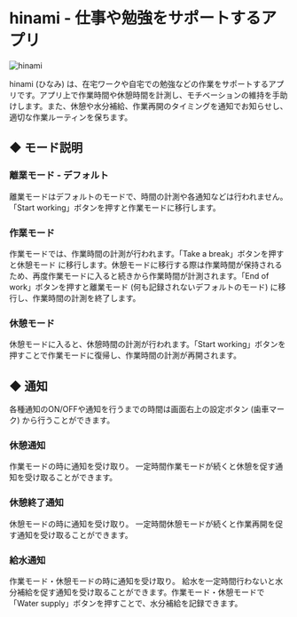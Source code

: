 # hinami - 仕事や勉強をサポートするアプリ
![hinami](https://user-images.githubusercontent.com/95224206/144339069-b54273da-5cd2-4c7d-bc98-7b6323b9c5a1.png)

hinami (ひなみ) は、在宅ワークや自宅での勉強などの作業をサポートするアプリです。アプリ上で作業時間や休憩時間を計測し、モチベーションの維持を手助けします。また、休憩や水分補給、作業再開のタイミングを通知でお知らせし、適切な作業ルーティンを保ちます。

## ◆ モード説明
### 離業モード  - デフォルト
離業モードはデフォルトのモードで、時間の計測や各通知などは行われません。
「Start working」ボタンを押すと作業モードに移行します。

### 作業モード
作業モードでは、作業時間の計測が行われます。「Take a break」ボタンを押すと休憩モード に移行します。休憩モードに移行する際は作業時間が保持されるため、再度作業モードに入ると続きから作業時間が計測されます。「End of work」ボタンを押すと離業モード (何も記録されないデフォルトのモード) に移行し、作業時間の計測を終了します。

### 休憩モード
休憩モードに入ると、休憩時間の計測が行われます。「Start working」ボタンを押すことで作業モードに復帰し、作業時間の計測が再開されます。

## ◆ 通知
各種通知のON/OFFや通知を行うまでの時間は画面右上の設定ボタン (歯車マーク) から行うことができます。

### 休憩通知
作業モードの時に通知を受け取り。 一定時間作業モードが続くと休憩を促す通知を受け取ることができます。

### 休憩終了通知
休憩モードの時に通知を受け取り。
一定時間休憩モードが続くと作業再開を促す通知を受け取ることができます。

### 給水通知
作業モード・休憩モードの時に通知を受け取り。
給水を一定時間行わないと水分補給を促す通知を受け取ることができます。作業モード・休憩モードで「Water supply」ボタンを押すことで、水分補給を記録できます。
